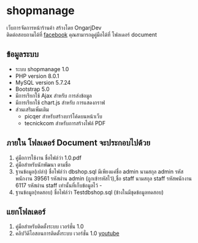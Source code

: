 # shopmanage
เว็บการจัดการหน้าร้านค้า สร้างโดย OngarjDev<br>
ติดต่อสอบถามได้ที่ [facebook](https://www.facebook.com/profile.php?id=100020639953885)
คุณสามารถดูคู่มือได้ที่ โฟลเดอร์ document

## ข้อมูลระบบ

* ระบบ shopmanage 1.0
* PHP version 8.0.1 
* MySQL version 5.7.24 
* Bootstrap 5.0
* มีการเรียกใช้ Ajax สำหรับ การส่งข้อมูล
* มีการเรียกใช้ chart.js สำหรับ การแสดงกราฟ
* ส่วนเสริมเพิ่มเติม
    * picqer สำหรับสร้างบาร์โค้ดบนหน้าเว็บ
    * tecnickcom สำหรับการสร้างไฟล์ PDF

## **ภายใน โฟลเดอร์ Document จะประกอบไปด้วย**

1. คู่มือการใช้งาน ชื่อไฟล์ว่า 1.0.pdf
2. คู่มือสำหรับนักพัฒนา ตามชื่อ 
3. ฐานข้อมูล(เปล่า) ชื่อไฟล์ว่า dbshop.sql มีเพียงแค่ชื่อ admin นามสกุล admin รหัสพนักงาน 39561  รหัสผ่าน admin (ถูกเข้ารหัสไว้),ชื่อ staff นามสกุล staff รหัสพนักงาน 6117 รหัสผ่าน staff เท่านั้นที่เก็บข้อมูลไว้ -
4. ฐานข้อมูล(ทดสอบ) ชื่อไฟล์ว่า Testdbshop.sql (ข้างในมีชุดข้อมูลทดสอบ)

## **แยกโฟลเดอร์**

1. คู่มือสำหรับติดตั้งระบบ เวอร์ชั่น 1.0
2. คลิปวิดีโอสอนการติดตั้งระบบ เวอร์ชั่น 1.0 [youtube](https://www.facebook.com/profile.php?id=100020639953885)